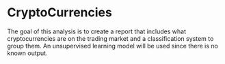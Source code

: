 # CryptoCurrencies
The goal of this analysis is to create a report that includes what cryptocurrencies are on the trading market and a classification system to group them. An unsupervised learning model will be used since there is no known output. 
